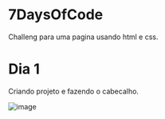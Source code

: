 # 7DaysOfCode
Challeng para uma pagina usando html e css.

# Dia 1
Criando projeto e fazendo o cabecalho.

![image](https://user-images.githubusercontent.com/61144266/173133484-b2585565-bf14-4063-a5ce-c9051c8fddc1.png)
